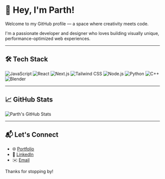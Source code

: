 # 👋 Hey, I'm Parth!

Welcome to my GitHub profile — a space where creativity meets code.

I'm a passionate developer and designer who loves building visually unique, performance-optimized web experiences.

---

## 🛠️ Tech Stack

![JavaScript](https://img.shields.io/badge/-JavaScript-black?style=flat-square&logo=javascript)
![React](https://img.shields.io/badge/-React-black?style=flat-square&logo=react)
![Next.js](https://img.shields.io/badge/-Next.js-black?style=flat-square&logo=next.js)
![Tailwind CSS](https://img.shields.io/badge/-Tailwind%20CSS-black?style=flat-square&logo=tailwind-css)
![Node.js](https://img.shields.io/badge/-Node.js-black?style=flat-square&logo=node.js)
![Python](https://img.shields.io/badge/-Python-black?style=flat-square&logo=python)
![C++](https://img.shields.io/badge/-C++-black?style=flat-square&logo=cplusplus)
![Blender](https://img.shields.io/badge/-Blender-black?style=flat-square&logo=blender)

---

## 📈 GitHub Stats

![Parth's GitHub Stats](https://github-readme-stats.vercel.app/api?username=parthg2112&show_icons=true&theme=radical)

---

## 📬 Let's Connect

- 🌐 [Portfolio](https://parthg.me)
- 💼 [LinkedIn](https://www.linkedin.com/in/parthg21)
- ✉️ [Email](info@parthg.me)

Thanks for stopping by!


